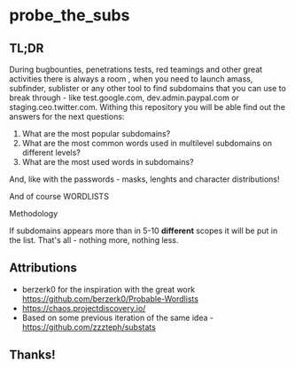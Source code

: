 # probe_the_subs

## TL;DR

During bugbounties, penetrations tests, red teamings and other great activities there is always a room , when you need to launch amass, subfinder, sublister or any other tool to find subdomains that you can use to break through - like test.google.com, dev.admin.paypal.com or staging.ceo.twitter.com.
Withing this repository you will be able find out the answers for the next questions:

1. What are the most popular subdomains?
2. What are the most common words used in multilevel subdomains on different levels?
3. What are the most used words in subdomains?


And, like with the passwords -  masks, lenghts and character distributions!  

And of course WORDLISTS


Methodology

If subdomains appears more than in 5-10 **different** scopes it will be put in the list. That's all -  nothing more, nothing less. 



## Attributions

- berzerk0 for the inspiration with the great work https://github.com/berzerk0/Probable-Wordlists
- https://chaos.projectdiscovery.io/ 
- Based on some previous iteration of the same idea - https://github.com/zzzteph/substats



## Thanks!
